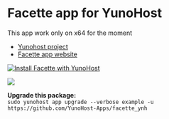# Facette app for YunoHost

This app work only on x64 for the moment

- [Yunohost project](https://yunohost.org)
- [Facette app website](https://facette.io/)

[![Install Facette with YunoHost](https://install-app.yunohost.org/install-with-yunohost.png)](https://install-app.yunohost.org/?app=facette)

![](https://camo.githubusercontent.com/61b8691be6738cbb8f74636fdfdadea50a4a9741/68747470733a2f2f666163657474652e696f2f6173736574732f696d616765732f7373686f742d76696577312e706e67)




**Upgrade this package:**  
`sudo yunohost app upgrade --verbose example -u https://github.com/YunoHost-Apps/facette_ynh`


